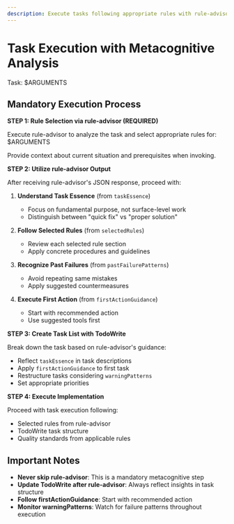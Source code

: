 ```yaml
---
description: Execute tasks following appropriate rules with rule-advisor metacognition
---
```


# Task Execution with Metacognitive Analysis

Task: $ARGUMENTS

## Mandatory Execution Process

**STEP 1: Rule Selection via rule-advisor (REQUIRED)**

Execute rule-advisor to analyze the task and select appropriate rules for: $ARGUMENTS

Provide context about current situation and prerequisites when invoking.

**STEP 2: Utilize rule-advisor Output**

After receiving rule-advisor's JSON response, proceed with:

1. **Understand Task Essence** (from `taskEssence`)
   - Focus on fundamental purpose, not surface-level work
   - Distinguish between "quick fix" vs "proper solution"

2. **Follow Selected Rules** (from `selectedRules`)
   - Review each selected rule section
   - Apply concrete procedures and guidelines

3. **Recognize Past Failures** (from `pastFailurePatterns`)
   - Avoid repeating same mistakes
   - Apply suggested countermeasures

4. **Execute First Action** (from `firstActionGuidance`)
   - Start with recommended action
   - Use suggested tools first

**STEP 3: Create Task List with TodoWrite**

Break down the task based on rule-advisor's guidance:
- Reflect `taskEssence` in task descriptions
- Apply `firstActionGuidance` to first task
- Restructure tasks considering `warningPatterns`
- Set appropriate priorities

**STEP 4: Execute Implementation**

Proceed with task execution following:
- Selected rules from rule-advisor
- TodoWrite task structure
- Quality standards from applicable rules

## Important Notes

- **Never skip rule-advisor**: This is a mandatory metacognitive step
- **Update TodoWrite after rule-advisor**: Always reflect insights in task structure
- **Follow firstActionGuidance**: Start with recommended action
- **Monitor warningPatterns**: Watch for failure patterns throughout execution